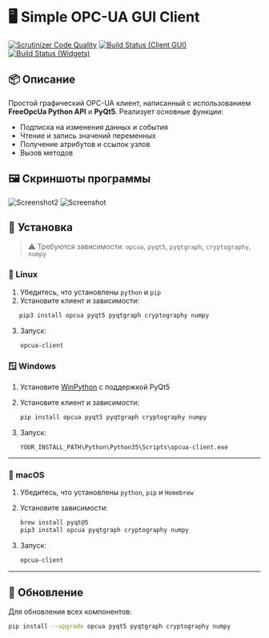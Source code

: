 # 🖥️ Simple OPC-UA GUI Client

[![Scrutinizer Code Quality](https://scrutinizer-ci.com/g/FreeOpcUa/opcua-client-gui/badges/quality-score.png?b=master)](https://scrutinizer-ci.com/g/FreeOpcUa/opcua-client-gui/?branch=master)
[![Build Status (Client GUI)](https://travis-ci.org/FreeOpcUa/opcua-client-gui.svg?branch=master)](https://travis-ci.org/FreeOpcUa/opcua-client-gui)
[![Build Status (Widgets)](https://travis-ci.org/FreeOpcUa/opcua-widgets.svg?branch=master)](https://travis-ci.org/FreeOpcUa/opcua-widgets)

## 📦 Описание

Простой графический OPC-UA клиент, написанный с использованием **FreeOpcUa Python API** и **PyQt5**. Реализует основные функции:

- Подписка на изменения данных и события
- Чтение и запись значений переменных
- Получение атрибутов и ссылок узлов
- Вызов методов

## 🖼️ Скриншоты программы

![Screenshot2](https://github.com/user-attachments/assets/d9b34101-aa3e-4bba-bcad-a0b091718641)
![Screenshot](/screenshot.png?raw=true "Main Window")


## 🔧 Установка

> ⚠️ Требуются зависимости: `opcua`, `pyqt5`, `pyqtgraph`, `cryptography`, `numpy`

### 🐧 Linux

1. Убедитесь, что установлены `python` и `pip`
2. Установите клиент и зависимости:

```bash
   pip3 install opcua pyqt5 pyqtgraph cryptography numpy
```

3. Запуск:

   ```bash
   opcua-client
   ```


### 🪟 Windows

1. Установите [WinPython](https://winpython.github.io/) с поддержкой PyQt5
2. Установите клиент и зависимости:

   ```bash
   pip install opcua pyqt5 pyqtgraph cryptography numpy
   ```
3. Запуск:

   ```
   YOUR_INSTALL_PATH\Python\Python35\Scripts\opcua-client.exe
   ```

---

### 🍏 macOS

1. Убедитесь, что установлены `python`, `pip` и `Homebrew`
2. Установите зависимости:

   ```bash
   brew install pyqt@5
   pip3 install opcua pyqtgraph cryptography numpy
   ```
3. Запуск:

   ```bash
   opcua-client
   ```

---

## 🔄 Обновление

Для обновления всех компонентов:

```bash
pip install --upgrade opcua pyqt5 pyqtgraph cryptography numpy
```



